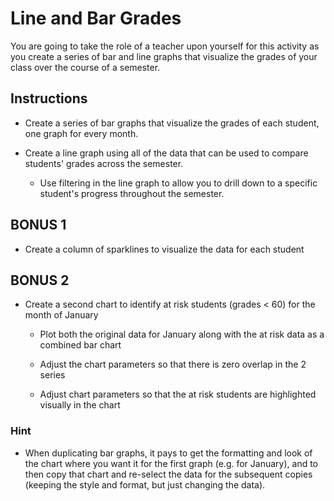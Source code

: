 # Line and Bar Grades

You are going to take the role of a teacher upon yourself for this activity as you create a series of bar and line graphs that visualize the grades of your class over the course of a semester.

## Instructions

* Create a series of bar graphs that visualize the grades of each student, one graph for every month.

* Create a line graph using all of the data that can be used to compare students' grades across the semester.

  * Use filtering in the line graph to allow you to drill down to a specific student's progress throughout the semester.

## BONUS 1

* Create a column of sparklines to visualize the data for each student

## BONUS 2

* Create a second chart to identify at risk students (grades < 60) for the month of January

  * Plot both the original data for January along with the at risk data as a combined bar chart

  * Adjust the chart parameters so that there is zero overlap in the 2 series

  * Adjust chart parameters so that the at risk students are highlighted visually in the chart

### Hint

* When duplicating bar graphs, it pays to get the formatting and look of the chart where you want it for the first graph (e.g. for January), and to then copy that chart and re-select the data for the subsequent copies (keeping the style and format, but just changing the data).
